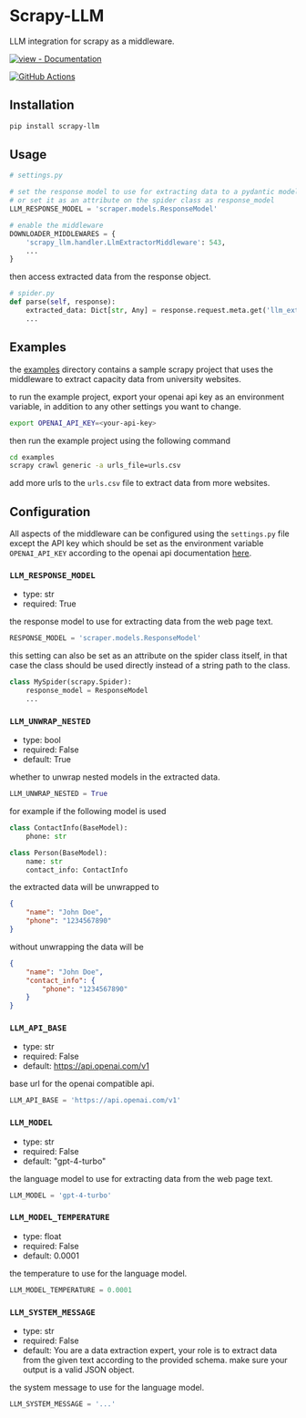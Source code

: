 # Scrapy-LLM

LLM integration for scrapy as a middleware.

[![view - Documentation](https://img.shields.io/badge/PyPi-0.1.8-blue?style=for-the-badge)](https://pypi.org/project/scrapy-llm "view package on PyPi")
&nbsp;&nbsp;&nbsp;
<!-- [![view - Documentation](https://img.shields.io/badge/view-Documentation-blue?style=for-the-badge)](https://redash.blacksuan19.dev/ "go to documentation") -->
<!-- &nbsp;&nbsp;&nbsp; -->
[![GitHub Actions](https://img.shields.io/badge/github%20actions-%232671E5.svg?style=for-the-badge&logo=githubactions&logoColor=white)](# "Build with github actions")

## Installation

```bash
pip install scrapy-llm
```

## Usage

```python
# settings.py

# set the response model to use for extracting data to a pydantic model (required)
# or set it as an attribute on the spider class as response_model
LLM_RESPONSE_MODEL = 'scraper.models.ResponseModel'

# enable the middleware
DOWNLOADER_MIDDLEWARES = {
    'scrapy_llm.handler.LlmExtractorMiddleware': 543,
    ...
}
```

then access extracted data from the response object.

```python
# spider.py
def parse(self, response):
    extracted_data: Dict[str, Any] = response.request.meta.get('llm_extracted_data')
    ...
```

## Examples

the [examples](./examples/) directory contains a sample scrapy project that uses the middleware to extract capacity data from university websites.

to run the example project, export your openai api key as an environment variable, in addition to any other settings you want to change.

```bash
export OPENAI_API_KEY=<your-api-key>
```

then run the example project using the following command

```bash
cd examples
scrapy crawl generic -a urls_file=urls.csv

```

add more urls to the `urls.csv` file to extract data from more websites.

## Configuration

All aspects of the middleware can be configured using the `settings.py` file except the API key which should be set as the environment variable `OPENAI_API_KEY` according to the openai api documentation [here](https://beta.openai.com/docs/api-reference/authentication).

### `LLM_RESPONSE_MODEL`

- type: str
- required: True

the response model to use for extracting data from the web page text.

```python
RESPONSE_MODEL = 'scraper.models.ResponseModel'
```

this setting can also be set as an attribute on the spider class itself, in that case the class should be used directly instead of a string path to the class.

```python
class MySpider(scrapy.Spider):
    response_model = ResponseModel
    ...
```

### `LLM_UNWRAP_NESTED`

- type: bool
- required: False
- default: True

whether to unwrap nested models in the extracted data.

```python
LLM_UNWRAP_NESTED = True
```

for example if the following model is used

```python
class ContactInfo(BaseModel):
    phone: str

class Person(BaseModel):
    name: str
    contact_info: ContactInfo
```

the extracted data will be unwrapped to

```json
{
    "name": "John Doe",
    "phone": "1234567890"
}
```

without unwrapping the data will be

```json
{
    "name": "John Doe",
    "contact_info": {
        "phone": "1234567890"
    }
}
```

### `LLM_API_BASE`

- type: str
- required: False
- default: <https://api.openai.com/v1>

base url for the openai compatible api.

```python
LLM_API_BASE = 'https://api.openai.com/v1'
```

### `LLM_MODEL`

- type: str
- required: False
- default: "gpt-4-turbo"

the language model to use for extracting data from the web page text.

```python
LLM_MODEL = 'gpt-4-turbo'
```

### `LLM_MODEL_TEMPERATURE`

- type: float
- required: False
- default: 0.0001

the temperature to use for the language model.

```python
LLM_MODEL_TEMPERATURE = 0.0001
```

### `LLM_SYSTEM_MESSAGE`

- type: str
- required: False
- default: You are a data extraction expert, your role is to extract data from the given text according to the provided schema. make sure your output is a valid JSON object.

the system message to use for the language model.

```python
LLM_SYSTEM_MESSAGE = '...'
```
